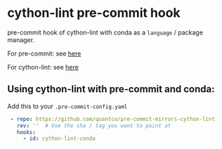 # cython-lint pre-commit hook

pre-commit hook of cython-lint with conda as a `language` / package manager.

For pre-commit: see [here](https://github.com/pre-commit/pre-commit)

For cython-lint: see [here](https://github.com/MarcoGorelli/cython-lint)

## Using cython-lint with pre-commit and conda:

Add this to your `.pre-commit-config.yaml`

```yaml
 - repo: https://github.com/quantco/pre-commit-mirrors-cython-lint
   rev: ''  # Use the sha / tag you want to point at
   hooks:
     - id: cython-lint-conda
```
